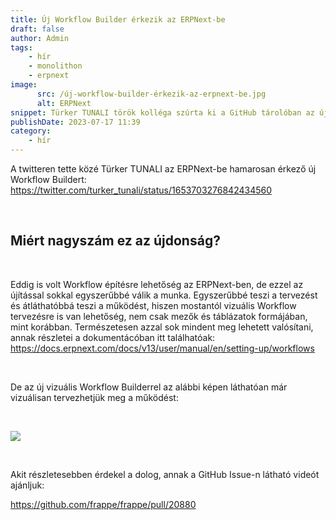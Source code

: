 ```yaml
---
title: Új Workflow Builder érkezik az ERPNext-be
draft: false
author: Admin
tags:
    - hír
    - monolithon
    - erpnext
image:
      src: /új-workflow-builder-érkezik-az-erpnext-be.jpg
      alt: ERPNext
snippet: Türker TUNALI török kolléga szúrta ki a GitHub tárolóban az új Workflow Buildert.
publishDate: 2023-07-17 11:39
category:
    - hír
---
```


<p>A twitteren tette közé Türker TUNALI az ERPNext-be hamarosan érkező új Workflow Buildert: <a href="https://twitter.com/turker_tunali/status/1653703276842434560" rel="noopener noreferrer">https://twitter.com/turker_tunali/status/1653703276842434560</a></p><p><br></p><h2>Miért nagyszám ez az újdonság?</h2><p><br></p><p>Eddig is volt Workflow építésre lehetőség az ERPNext-ben, de ezzel az újítással sokkal egyszerűbbé válik a munka. Egyszerűbbé teszi a tervezést és átláthatóbbá teszi a működést, hiszen mostantól vizuális Workflow tervezésre is van lehetőség, nem csak mezők és táblázatok formájában, mint korábban. Természetesen azzal sok mindent meg lehetett valósítani, annak részletei a dokumentácóban itt találhatóak: <a href="https://docs.erpnext.com/docs/v13/user/manual/en/setting-up/workflows" rel="noopener noreferrer">https://docs.erpnext.com/docs/v13/user/manual/en/setting-up/workflows</a></p><p><br></p><p>De az új vizuális Workflow Builderrel az alábbi képen láthatóan már vizuálisan tervezhetjük meg a működést:</p><p><br></p><p><img src="/files/ERPNext-new-workflow-builder-01.jpg"></p><p><br></p><p>Akit részletesebben érdekel a dolog, annak a GitHub Issue-n látható videót ajánljuk:</p><p><a href="https://github.com/frappe/frappe/pull/20880" rel="noopener noreferrer">https://github.com/frappe/frappe/pull/20880</a></p>



